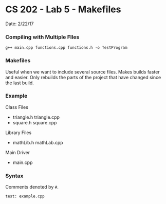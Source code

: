 # CS 202 - Lab 5 - Makefiles
Date: 2/22/17

### Compiling with Multiple FIles
```
g++ main.cpp functions.cpp functions.h -o TestProgram
```

### Makefiles
Useful when we want to include several source files. Makes builds faster
and easier. Only rebuilds the parts of the project that have changed
since the last build.


### Example
Class Files
 - triangle.h triangle.cpp
 - square.h square.cpp

Library Files
 - mathLib.h mathLab.cpp

Main Driver
 - main.cpp

### Syntax
Comments denoted by `#`.

```
test: example.cpp
```
